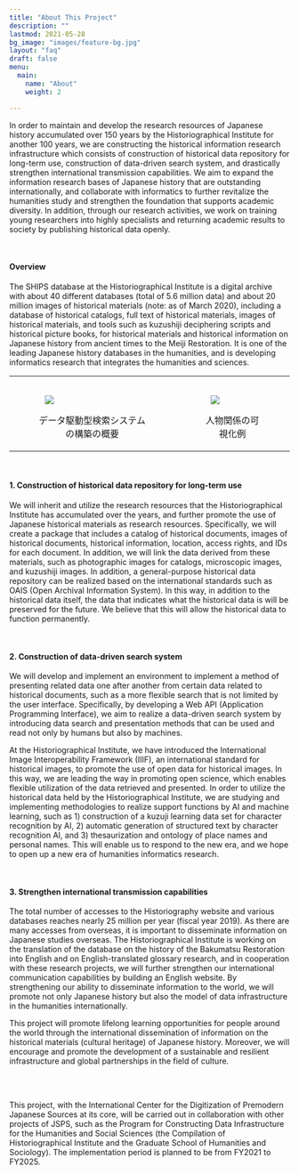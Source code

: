 ```yaml
---
title: "About This Project"
description: ""
lastmod: 2021-05-28
bg_image: "images/feature-bg.jpg"
layout: "faq"
draft: false
menu:
  main:
    name: "About"
    weight: 2

---
```


In order to maintain and develop the research resources of Japanese history accumulated over 150 years by the Historiographical Institute for another 100 years, we are constructing the historical information research infrastructure which consists of construction of historical data repository for long-term use, construction of data-driven search system, and drastically strengthen international transmission capabilities. We aim to expand the information research bases of Japanese history that are outstanding internationally, and collaborate with informatics to further revitalize the humanities study and strengthen the foundation that supports academic diversity. In addition, through our research activities, we work on training young researchers into highly specialists and returning academic results to society by publishing historical data openly.

<br/>

#### Overview

The SHIPS database at the Historiographical Institute is a digital archive with about 40 different databases (total of 5.6 million data) and about 20 million images of historical materials (note: as of March 2020), including a database of historical catalogs, full text of historical materials, images of historical materials, and tools such as kuzushiji deciphering scripts and historical picture books, for historical materials and historical information on Japanese history from ancient times to the Meiji Restoration. It is one of the leading Japanese history databases in the humanities, and is developing informatics research that integrates the humanities and sciences.

<table style="border: 0px">
<tr>
<td>
<figure>
<img style="padding: 16px;" src="https://www.hi.u-tokyo.ac.jp/cdps/datadriven/fig1-j.png"/>
<figcaption style="text-align: center;">データ駆動型検索システムの構築の概要</figcaption>
</figure>
</td>
<td>
<figure>
<img style="padding: 16px;" src="https://www.hi.u-tokyo.ac.jp/cdps/datadriven/fig2-j.png"/>
<figcaption style="text-align: center;">人物関係の可視化例</figcaption>
</figure>
</td>
</tr>
</table>

<br/>

#### 1. Construction of historical data repository for long-term use

We will inherit and utilize the research resources that the Historiographical Institute has accumulated over the years, and further promote the use of Japanese historical materials as research resources. Specifically, we will create a package that includes a catalog of historical documents, images of historical documents, historical information, location, access rights, and IDs for each document. In addition, we will link the data derived from these materials, such as photographic images for catalogs, microscopic images, and kuzushiji images. In addition, a general-purpose historical data repository can be realized based on the international standards such as OAIS (Open Archival Information System). In this way, in addition to the historical data itself, the data that indicates what the historical data is will be preserved for the future. We believe that this will allow the historical data to function permanently.

<br/>

#### 2. Construction of data-driven search system

We will develop and implement an environment to implement a method of presenting related data one after another from certain data related to historical documents, such as a more flexible search that is not limited by the user interface. Specifically, by developing a Web API (Application Programming Interface), we aim to realize a data-driven search system by introducing data search and presentation methods that can be used and read not only by humans but also by machines.

At the Historiographical Institute, we have introduced the International Image Interoperability Framework (IIIF), an international standard for historical images, to promote the use of open data for historical images. In this way, we are leading the way in promoting open science, which enables flexible utilization of the data retrieved and presented. In order to utilize the historical data held by the Historiographical Institute, we are studying and implementing methodologies to realize support functions by AI and machine learning, such as 1) construction of a kuzuji learning data set for character recognition by AI, 2) automatic generation of structured text by character recognition AI, and 3) thesaurization and ontology of place names and personal names. This will enable us to respond to the new era, and we hope to open up a new era of humanities informatics research.

<br/>

#### 3. Strengthen international transmission capabilities

The total number of accesses to the Historiography website and various databases reaches nearly 25 million per year (fiscal year 2019). As there are many accesses from overseas, it is important to disseminate information on Japanese studies overseas. The Historiographical Institute is working on the translation of the database on the history of the Bakumatsu Restoration into English and on English-translated glossary research, and in cooperation with these research projects, we will further strengthen our international communication capabilities by building an English website. By strengthening our ability to disseminate information to the world, we will promote not only Japanese history but also the model of data infrastructure in the humanities internationally.

This project will promote lifelong learning opportunities for people around the world through the international dissemination of information on the historical materials (cultural heritage) of Japanese history. Moreover, we will encourage and promote the development of a sustainable and resilient infrastructure and global partnerships in the field of culture.

<br/><br/>

This project, with the International Center for the Digitization of Premodern Japanese Sources at its core, will be carried out in collaboration with other projects of JSPS, such as the Program for Constructing Data Infrastructure for the Humanities and Social Sciences (the Compilation of Historiographical Institute and the Graduate School of Humanities and Sociology). The implementation period is planned to be from FY2021 to FY2025.